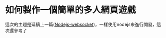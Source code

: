 # 如何製作一個簡單的多人網頁遊戲

這次的主題是延續上一篇(<a href="https://github.com/leoa12412a/Nodejs-websocket">Nodejs-websocket</a>)，一樣使用nodejs來進行開發，這次還參考了<a href="https://hackernoon.com/how-to-build-a-multiplayer-browser-game-4a793818c29b"></a>
